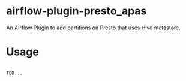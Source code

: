 airflow-plugin-presto_apas
==========================

An Airflow Plugin to add partitions on Presto that uses Hive metastore.

# Usage

```

TBD...

```


